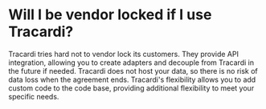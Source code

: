 # Will I be vendor locked if I use Tracardi?

Tracardi tries hard not to vendor lock its customers. They provide API integration, allowing you to create adapters and
decouple from Tracardi in the future if needed. Tracardi does not host your data, so there is no risk of data loss when
the agreement ends. Tracardi's flexibility allows you to add custom code to the code base, providing additional
flexibility to meet your specific needs.

